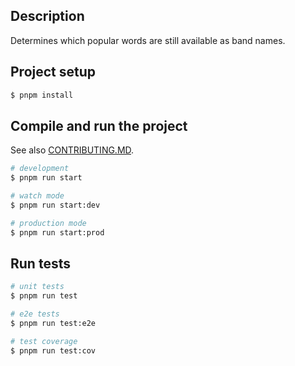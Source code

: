 ## Description

Determines which popular words are still available as band names.

## Project setup

```bash
$ pnpm install
```

## Compile and run the project
See also [CONTRIBUTING.MD](./CONTRIBUTING.md).

```bash
# development
$ pnpm run start

# watch mode
$ pnpm run start:dev

# production mode
$ pnpm run start:prod
```

## Run tests

```bash
# unit tests
$ pnpm run test

# e2e tests
$ pnpm run test:e2e

# test coverage
$ pnpm run test:cov
```
